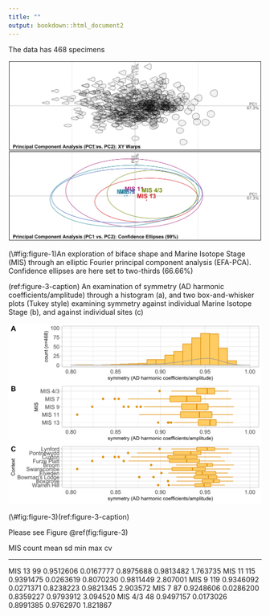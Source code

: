 ```yaml
---
title: ""
output: bookdown::html_document2
---
```







The data has 468 specimens








<div class="figure">
<img src="Hoggard_et_al_2019_BM_files/figure-html/figure-1-1.png" alt="An exploration of biface shape and Marine Isotope Stage (MIS) through an elliptic Fourier principal component analysis (EFA-PCA). Confidence ellipses are here set to two-thirds (66.66%)" width="672" />
<p class="caption">(\#fig:figure-1)An exploration of biface shape and Marine Isotope Stage (MIS) through an elliptic Fourier principal component analysis (EFA-PCA). Confidence ellipses are here set to two-thirds (66.66%)</p>
</div>

(ref:figure-3-caption) An examination of symmetry (AD harmonic coefficients/amplitude) through a histogram (a), and two box-and-whisker plots (Tukey style) examining symmetry against individual Marine Isotope Stage (b), and against individual sites (c)

<div class="figure">
<img src="Hoggard_et_al_2019_BM_files/figure-html/figure-3-1.png" alt="(ref:figure-3-caption)" width="672" />
<p class="caption">(\#fig:figure-3)(ref:figure-3-caption)</p>
</div>

Please see Figure \@ref(fig:figure-3)


MIS        count        mean          sd         min         max         cv
--------  ------  ----------  ----------  ----------  ----------  ---------
MIS 13        99   0.9512606   0.0167777   0.8975688   0.9813482   1.763735
MIS 11       115   0.9391475   0.0263619   0.8070230   0.9811449   2.807001
MIS 9        119   0.9346092   0.0271371   0.8238223   0.9821345   2.903572
MIS 7         87   0.9248606   0.0286200   0.8359227   0.9793912   3.094520
MIS 4/3       48   0.9497157   0.0173026   0.8991385   0.9762970   1.821867




